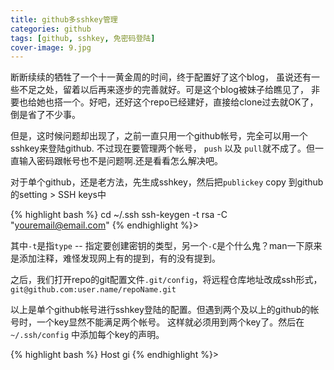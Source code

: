 ```yaml
---
title: github多sshkey管理
categories: github
tags: [github, sshkey, 免密码登陆]
cover-image: 9.jpg
---
```


<p>
断断续续的牺牲了一个十一黄金周的时间，终于配置好了这个blog，
虽说还有一些不足之处，留着以后再来逐步的完善就好。可是这个blog被妹子给瞧见了，
非要也给她也搭一个。好吧，还好这个repo已经建好，直接给clone过去就OK了，倒是省了不少事。
</p>

<p>
但是，这时候问题却出现了，之前一直只用一个github帐号，完全可以用一个sshkey来登陆github.
不过现在要管理两个帐号， <code>push</code> 以及 <code>pull</code>就不成了。但一直输入密码跟帐号也不是问题啊.还是看看怎么解决吧。
</p>

对于单个github，还是老方法，先生成sshkey，然后把`publickey` copy 到github的setting > SSH keys中

{% highlight bash %}
cd ~/.ssh
ssh-keygen -t rsa -C "youremail@email.com"
{% endhighlight %}>

其中`-t`是指`type` -- 指定要创建密钥的类型，另一个`-C`是个什么鬼？man一下原来是添加注释，难怪发现网上有的提到，有的没有提到。

之后，我们打开repo的git配置文件`.git/config`，将远程仓库地址改成ssh形式，`git@github.com:user.name/repoName.git`

<p>
以上是单个github帐号进行sshkey登陆的配置。但遇到两个及以上的github的帐号时，一个key显然不能满足两个帐号。
这样就必须用到两个key了。然后在 <code>~/.ssh/config</code> 中添加每个key的声明。
</p>

{% highlight bash %}
Host gi
{% endhighlight %}>
